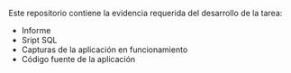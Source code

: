 Este repositorio contiene la evidencia requerida del desarrollo de la tarea:

- Informe
- Sript SQL
- Capturas de la aplicación en funcionamiento 
- Código fuente de la aplicación 

